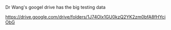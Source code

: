 Dr Wang's googel drive has the big testing data

https://drive.google.com/drive/folders/1J74Olx1GU0kzQ2YK2zm0bfA8fHYciObG

